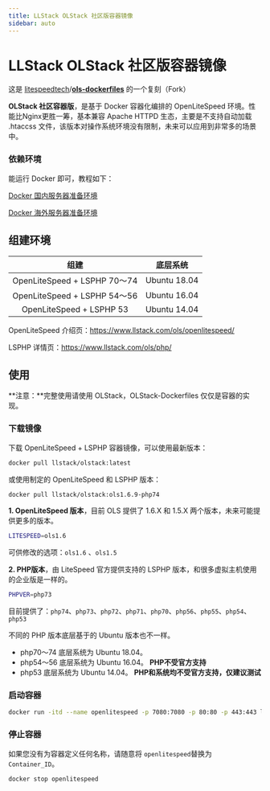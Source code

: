 ```yaml
---
title: LLStack OLStack 社区版容器镜像
sidebar: auto
---
```


# LLStack OLStack 社区版容器镜像

这是 [litespeedtech](https://github.com/litespeedtech)/**[ols-dockerfiles](https://github.com/litespeedtech/ols-dockerfiles)** 的一个复刻（Fork）

**OLStack 社区容器版**，是基于 Docker 容器化编排的 OpenLiteSpeed 环境。性能比Nginx更胜一筹，基本兼容 Apache HTTPD 生态，主要是不支持自动加载 .htaccss 文件，该版本对操作系统环境没有限制，未来可以应用到非常多的场景中。

### 依赖环境
能运行 Docker 即可，教程如下：

[Docker 国内服务器准备环境](https://www.llstack.com/ols/#%E5%9B%BD%E5%86%85%E6%9C%8D%E5%8A%A1%E5%99%A8%E5%87%86%E5%A4%87%E7%8E%AF%E5%A2%83)

[Docker 海外服务器准备环境](https://www.llstack.com/ols/#%E6%B5%B7%E5%A4%96%E6%9C%8D%E5%8A%A1%E5%99%A8%E5%87%86%E5%A4%87%E7%8E%AF%E5%A2%83)

## 组建环境
|组建|底层系统|
| :-------------: | :-------------: |
|OpenLiteSpeed + LSPHP 70～74|Ubuntu 18.04|
|OpenLiteSpeed + LSPHP 54～56|Ubuntu 16.04|
|OpenLiteSpeed + LSPHP 53|Ubuntu 14.04|

OpenLiteSpeed 介绍页：https://www.llstack.com/ols/openlitespeed/

LSPHP 详情页：https://www.llstack.com/ols/php/

## 使用

**注意：**完整使用请使用 OLStack，OLStack-Dockerfiles 仅仅是容器的实现。

### 下载镜像
下载 OpenLiteSpeed + LSPHP 容器镜像，可以使用最新版本：
```bash
docker pull llstack/olstack:latest
```
或使用制定的 OpenLiteSpeed 和 LSPHP 版本：
```bash
docker pull llstack/olstack:ols1.6.9-php74
```
**1. OpenLiteSpeed 版本**，目前 OLS 提供了 1.6.X 和 1.5.X 两个版本，未来可能提供更多的版本。

```bash
LITESPEED=ols1.6
```

可供修改的选项：`ols1.6` 、`ols1.5`

**2. PHP版本**，由 LiteSpeed 官方提供支持的 LSPHP 版本，和很多虚拟主机使用的企业版是一样的。

```bash
PHPVER=php73
```

目前提供了：`php74`、`php73`、`php72`、`php71`、`php70`、`php56`、`php55`、`php54`、`php53`

不同的 PHP 版本底层基于的 Ubuntu 版本也不一样。

- php70～74 底层系统为 Ubuntu 18.04。
- php54～56 底层系统为 Ubuntu 16.04。 **PHP不受官方支持**
- php53 底层系统为 Ubuntu 14.04。 **PHP和系统均不受官方支持，仅建议测试**

### 启动容器

```bash
docker run -itd --name openlitespeed -p 7080:7080 -p 80:80 -p 443:443 llstack/olstack:latest
```
### 停止容器
如果您没有为容器定义任何名称，请随意将 `openlitespeed`替换为`Container_ID`。
```bash
docker stop openlitespeed
```
